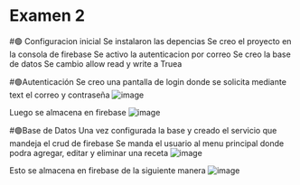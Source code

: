 # Examen 2

#🟢 Configuracion inicial
Se instalaron las depencias
Se creo el proyecto en la consola de firebase
Se activo la autenticacion por correo
Se creo la base de datos
Se cambio allow read y write a Truea

#🟢Autenticación
Se creo una pantalla de login donde se solicita mediante text el correo y contraseña
![image](https://github.com/Progra-Movil-917/Examen2_617111397/assets/127124353/951080a4-3154-4a1f-9a50-488f287c31b8)

Luego se almacena en firebase
![image](https://github.com/Progra-Movil-917/Examen2_617111397/assets/127124353/d39888f6-0753-482e-b493-2156ab7bc9d2)

#🟢Base de Datos
Una vez configurada la base y creado el servicio que mandeja el crud de firebase
Se manda el usuario al menu principal donde podra agregar, editar y eliminar una receta
![image](https://github.com/Progra-Movil-917/Examen2_617111397/assets/127124353/14a2dc52-a678-417c-8c6c-c0fe344ffe0b)

Esto se almacena en firebase de la siguiente manera
![image](https://github.com/Progra-Movil-917/Examen2_617111397/assets/127124353/7f14965a-0405-4e04-94ae-7d8ab8661ed8)





